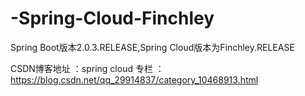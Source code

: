 # -Spring-Cloud-Finchley

Spring Boot版本2.0.3.RELEASE,Spring Cloud版本为Finchley.RELEASE


CSDN博客地址 ：spring cloud 专栏 ：https://blog.csdn.net/qq_29914837/category_10468913.html




